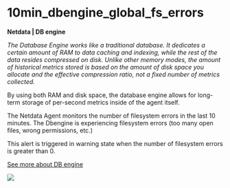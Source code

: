 # 10min_dbengine_global_fs_errors

**Netdata | DB engine**

*The Database Engine works like a traditional database. It dedicates a certain amount of RAM to data caching and
indexing, while the rest of the data resides compressed on disk. Unlike other memory modes, the amount of historical
metrics stored is based on the amount of disk space you allocate and the effective compression ratio, not a fixed number
of metrics collected.*

By using both RAM and disk space, the database engine allows for long-term storage of per-second metrics inside of the
agent itself.

The Netdata Agent monitors the number of filesystem errors in the last 10 minutes. The Dbengine is experiencing
filesystem errors
(too many open files, wrong permissions, etc.)

This alert is triggered in warning state when the number of filesystem errors is greater than 0.

[See more about DB engine](https://learn.netdata.cloud/docs/agent/database/engine)

![](https://drive.google.com/uc?export=view&id=1elXR92OQn3sWVGXUCjpGi-NwcLNYE24g)
